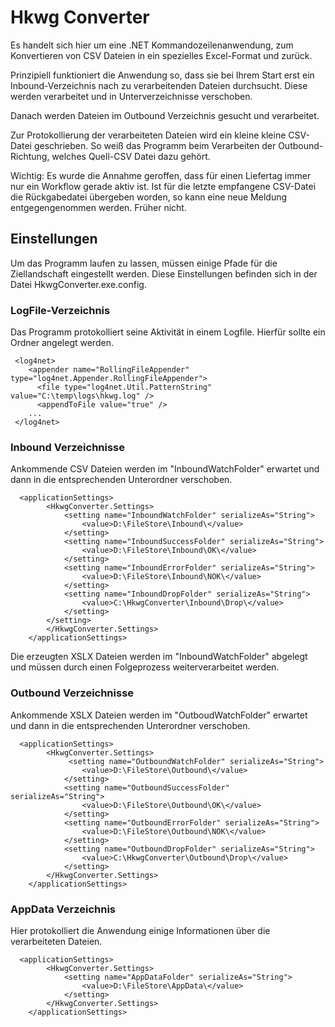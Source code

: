 # Hkwg Converter 
Es handelt sich hier um eine .NET Kommandozeilenanwendung, zum Konvertieren von CSV Dateien in ein spezielles Excel-Format und zurück.

Prinzipiell funktioniert die Anwendung so, dass sie bei Ihrem Start erst ein Inbound-Verzeichnis nach zu verarbeitenden Dateien durchsucht. Diese werden verarbeitet und in Unterverzeichnisse verschoben. 

Danach werden Dateien im Outbound Verzeichnis gesucht und verarbeitet.

Zur Protokollierung der verarbeiteten Dateien wird ein kleine kleine CSV-Datei geschrieben. So weiß  das Programm beim Verarbeiten der Outbound-Richtung, welches Quell-CSV Datei dazu gehört.

Wichtig: Es wurde die Annahme geroffen, dass für einen Liefertag immer nur ein Workflow gerade aktiv ist. Ist für die letzte empfangene CSV-Datei die Rückgabedatei übergeben worden, so kann eine neue Meldung entgegengenommen werden. Früher nicht.
  

## Einstellungen

Um das Programm laufen zu lassen, müssen einige Pfade für die Ziellandschaft eingestellt werden.
Diese Einstellungen befinden sich in der Datei HkwgConverter.exe.config.

### LogFile-Verzeichnis

Das Programm protokolliert seine Aktivität in einem Logfile. Hierfür sollte ein Ordner angelegt werden.

	
	 <log4net>    
	    <appender name="RollingFileAppender" type="log4net.Appender.RollingFileAppender">
	      <file type="log4net.Util.PatternString" value="C:\temp\logs\hkwg.log" />
	      <appendToFile value="true" />
		...
	 </log4net> 
	

### Inbound Verzeichnisse

Ankommende CSV Dateien werden im "InboundWatchFolder" erwartet und dann in die entsprechenden Unterordner verschoben.
	
	  <applicationSettings>
	        <HkwgConverter.Settings>
	            <setting name="InboundWatchFolder" serializeAs="String">
	                <value>D:\FileStore\Inbound\</value>
	            </setting>
	            <setting name="InboundSuccessFolder" serializeAs="String">
	                <value>D:\FileStore\Inbound\OK\</value>
	            </setting>
	            <setting name="InboundErrorFolder" serializeAs="String">
	                <value>D:\FileStore\Inbound\NOK\</value>
	            </setting>  
				<setting name="InboundDropFolder" serializeAs="String">
                	<value>C:\HkwgConverter\Inbound\Drop\</value>
				</setting>
            </setting>                    
	        </HkwgConverter.Settings>
	    </applicationSettings>


Die erzeugten XSLX Dateien werden im "InboundWatchFolder" abgelegt und müssen durch einen Folgeprozess weiterverarbeitet werden.

### Outbound Verzeichnisse

Ankommende XSLX Dateien werden im "OutboudWatchFolder" erwartet und dann in die entsprechenden Unterordner verschoben.

	  <applicationSettings>
	        <HkwgConverter.Settings>
	             <setting name="OutboundWatchFolder" serializeAs="String">
	                <value>D:\FileStore\Outbound\</value>
	            </setting>
	            <setting name="OutboundSuccessFolder" serializeAs="String">
	                <value>D:\FileStore\Outbound\OK\</value>
	            </setting>
	            <setting name="OutboundErrorFolder" serializeAs="String">
	                <value>D:\FileStore\Outbound\NOK\</value>
	            </setting>
           		<setting name="OutboundDropFolder" serializeAs="String">
                	<value>C:\HkwgConverter\Outbound\Drop\</value>
            	</setting>
	        </HkwgConverter.Settings>
	    </applicationSettings>


### AppData Verzeichnis

Hier protokolliert die Anwendung einige Informationen über die verarbeiteten Dateien.

	  <applicationSettings>
	        <HkwgConverter.Settings>
				<setting name="AppDataFolder" serializeAs="String">
	                <value>D:\FileStore\AppData\</value>
	            </setting>
	        </HkwgConverter.Settings>
	    </applicationSettings>


